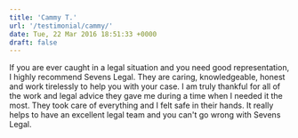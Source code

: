 ```yaml
---
title: 'Cammy T.'
url: '/testimonial/cammy/'
date: Tue, 22 Mar 2016 18:51:33 +0000
draft: false
---
```


If you are ever caught in a legal situation and you need good representation, I highly recommend Sevens Legal. They are caring, knowledgeable, honest and work tirelessly to help you with your case. I am truly thankful for all of the work and legal advice they gave me during a time when I needed it the most. They took care of everything and I felt safe in their hands. It really helps to have an excellent legal team and you can't go wrong with Sevens Legal.